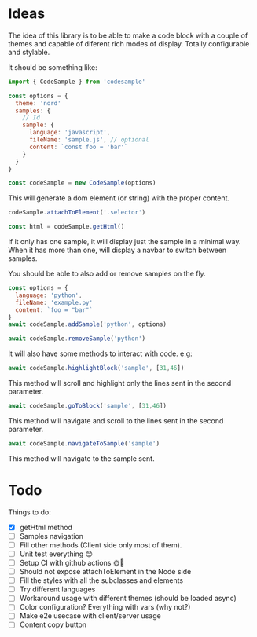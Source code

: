 # Ideas

The idea of this library is to be able to make a code block with a couple
of themes and capable of diferent rich modes of display. Totally configurable
and stylable.

It should be something like:

```javascript
import { CodeSample } from 'codesample'

const options = {
  theme: 'nord'
  samples: {
    // Id
    sample: {
      language: 'javascript',
      fileName: 'sample.js', // optional
      content: `const foo = 'bar'`
    }
  }
}

const codeSample = new CodeSample(options)
```

This will generate a dom element (or string) with the proper content.

```javascript
codeSample.attachToElement('.selector')

const html = codeSample.getHtml()
```

If it only has one sample, it will display just the sample in a minimal
way. When it has more than one, will display a navbar to switch between
samples.

You should be able to also add or remove samples on the fly.

```javascript
const options = {
  language: 'python',
  fileName: 'example.py'
  content: `foo = "bar"`
}
await codeSample.addSample('python', options)

await codeSample.removeSample('python')
```

It will also have some methods to interact with code. e.g:

```javascript
await codeSample.highlightBlock('sample', [31,46])
```
This method will scroll and highlight only the lines sent in the
second parameter.

```javascript
await codeSample.goToBlock('sample', [31,46])
```
This method will navigate and scroll to the lines sent in the second parameter.

```javascript
await codeSample.navigateToSample('sample')
```
This method will navigate to the sample sent.

# Todo

Things to do:

- [x] getHtml method
- [ ] Samples navigation
- [ ] Fill other methods (Client side only most of them).
- [ ] Unit test everything 😊
- [ ] Setup CI with github actions 🌞🌴
- [ ] Should not expose attachToElement in the Node side
- [ ] Fill the styles with all the subclasses and elements
- [ ] Try different languages
- [ ] Workaround usage with different themes (should be loaded async)
- [ ] Color configuration? Everything with vars (why not?)
- [ ] Make e2e usecase with client/server usage
- [ ] Content copy button